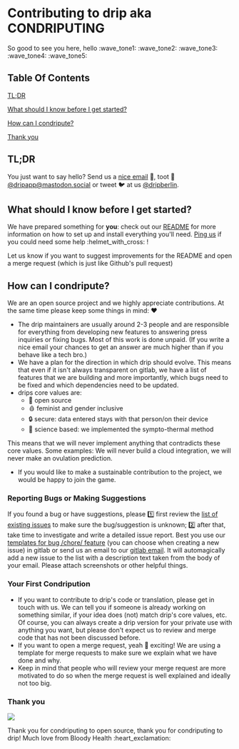 # Contributing to drip aka CONDRIPUTING

So good to see you here, hello :wave_tone1: :wave_tone2: :wave_tone3: :wave_tone4: :wave_tone5:

## Table Of Contents

[TL;DR](#tldr)

[What should I know before I get started?](#what-should-i-know-before-i-get-started)

[How can I condripute?](#how-can-i-condripute)

[Thank you](#thank-you)

## TL;DR

You just want to say hello? Send us a [nice email](mailto:drip@mailbox.org?Subject=Nice%20incoming%20mail) :postbox:, toot :mammoth: [@dripapp@mastodon.social](https://mastodon.social/@dripapp) or tweet :bird: at us [@dripberlin](https://twitter.com/dripberlin).

## What should I know before I get started?

We have prepared something for **you**: check out our [README](https://gitlab.com/bloodyhealth/drip/blob/main/README.md) for more information on how to set up and install everything you'll need.
[Ping us](mailto:drip@mailbox.org) if you could need some help :helmet_with_cross: !

Let us know if you want to suggest improvements for the README and open a merge request (which is just like Github's pull request)

## How can I condripute?

We are an open source project and we highly appreciate contributions. At the same time please keep some things in mind: :heart:

- The drip maintainers are usually around 2-3 people and are responsible for everything from developing new features to answering press inquiries or fixing bugs. Most of this work is done unpaid. (If you write a nice email your chances to get an answer are much higher than if you behave like a tech bro.)
- We have a plan for the direction in which drip should evolve. This means that even if it isn't always transparent on gitlab, we have a list of features that we are building and more importantly, which bugs need to be fixed and which dependencies need to be updated.
- drips core values are:
  - 🔮 open source
  - 🩸 feminist and gender inclusive
  - 🔒 secure: data entered stays with that person/on their device
  - 🔬 science based: we implemented the sympto-thermal method

This means that we will never implement anything that contradicts these core values. Some examples: We will never build a cloud integration, we will never make an ovulation prediction.

- If you would like to make a sustainable contribution to the project, we would be happy to join the game.

### Reporting Bugs or Making Suggestions

If you found a bug or have suggestions, please :one: first review the [list of existing issues](https://gitlab.com/bloodyhealth/drip/issues) to make sure the bug/suggestion is unknown; :two: after that, take time to investigate and write a detailed issue report. Best you use our [templates for bug /chore/ feature](https://gitlab.com/bloodyhealth/drip/-/tree/main/.gitlab/issue_templates) (you can choose when creating a new issue) in gitlab or send us an email to our [gitlab email](mailto:incoming+bloodyhealth/drip@incoming.gitlab.com). It will automagically add a new issue to the list with a description text taken from the body of your email. Please attach screenshots or other helpful things.

### Your First Condripution

- If you want to contribute to drip's code or translation, please get in touch with us. We can tell you if someone is already working on something similar, if your idea does (not) match drip's core values, etc. Of course, you can always create a drip version for your private use with anything you want, but please don't expect us to review and merge code that has not been discussed before.
- If you want to open a merge request, yeah :tada: exciting! We are using a template for merge requests to make sure we explain what we have done and why.
- Keep in mind that people who will review your merge request are more motivated to do so when the merge request is well explained and ideally not too big.

### Thank you

![](https://media.giphy.com/media/kPA88elN9kYco/giphy.gif)

Thank you for condriputing to open source, thank you for condriputing to drip!
Much love from Bloody Health :heart_exclamation:
